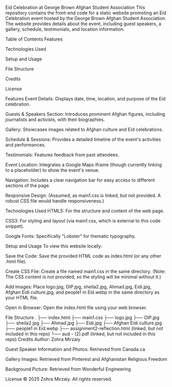 Eid Celebration at George Brown Afghan Student Association
This repository contains the front-end code for a static website promoting an Eid Celebration event hosted by the George Brown Afghan Student Association. The website provides details about the event, including guest speakers, a gallery, schedule, testimonials, and location information.

Table of Contents
Features

Technologies Used

Setup and Usage

File Structure

Credits

License

Features
Event Details: Displays date, time, location, and purpose of the Eid celebration.

Guests & Speakers Section: Introduces prominent Afghan figures, including journalists and activists, with their biographies.

Gallery: Showcases images related to Afghan culture and Eid celebrations.

Schedule & Sessions: Provides a detailed timeline of the event's activities and performances.

Testimonials: Features feedback from past attendees.

Event Location: Integrates a Google Maps iframe (though currently linking to a placeholder) to show the event's venue.

Navigation: Includes a clear navigation bar for easy access to different sections of the page.

Responsive Design: (Assumed, as main1.css is linked, but not provided. A robust CSS file would handle responsiveness.)

Technologies Used
HTML5: For the structure and content of the web page.

CSS3: For styling and layout (via main1.css, which is external to this code snippet).

Google Fonts: Specifically "Lobster" for thematic typography.

Setup and Usage
To view this website locally:

Save the Code: Save the provided HTML code as index.html (or any other .html file).

Create CSS File: Create a file named main1.css in the same directory. (Note: The CSS content is not provided, so the styling will be minimal without it.)

Add Images: Place logo.jpg, OIP.jpg, sheila2.jpg, Ahmad.jpg, Eidi.jpg, Afghan Eidi culture.jpg, and people1 in Eid.webp in the same directory as your HTML file.

Open in Browser: Open the index.html file using your web browser.

File Structure
.
├── index.html
├── main1.css
├── logo.jpg
├── OIP.jpg
├── sheila2.jpg
├── Ahmad.jpg
├── Eidi.jpg
├── Afghan Eidi culture.jpg
├── people1 in Eid.webp
├── assignment2-reflection.html (linked, but not included in this repo)
└── aud - (2).pdf (linked, but not included in this repo)
Credits
Author: Zohra Mirzaiy

Guest Speaker Information and Photos: Retrieved from Canada.ca

Gallery Images: Retrieved from Pinterest and Afghanistan Religious Freedom

Background Picture: Retrieved from Wonderful Engineering

License
© 2025 Zohra Mirzaiy. All rights reserved.
